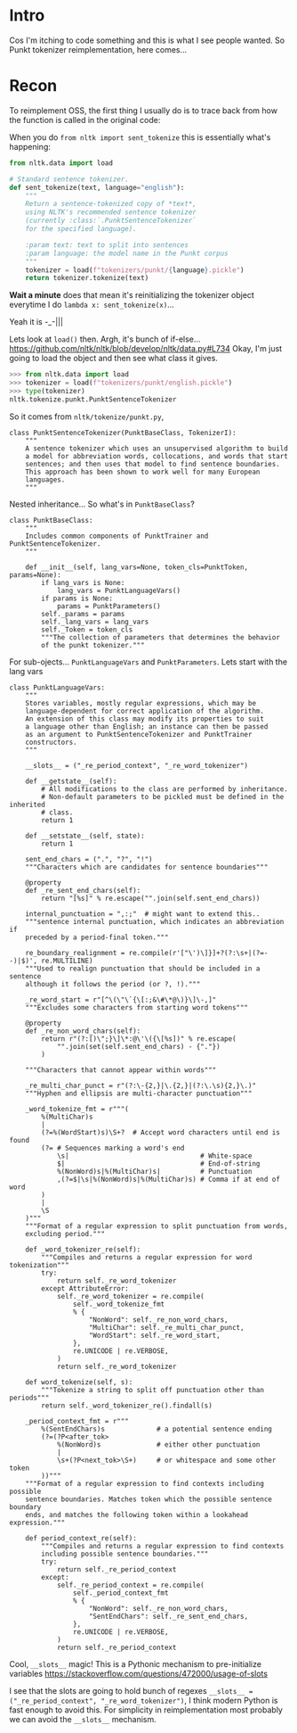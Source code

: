 # Intro

Cos I'm itching to code something and this is what I see people wanted. So Punkt tokenizer reimplementation, here comes...

# Recon

To reimplement OSS, the first thing I usually do is to trace back from how the function is called in the original code:

When you do `from nltk import sent_tokenize` this is essentially what's happening:

```python
from nltk.data import load

# Standard sentence tokenizer.
def sent_tokenize(text, language="english"):
    """
    Return a sentence-tokenized copy of *text*,
    using NLTK's recommended sentence tokenizer
    (currently :class:`.PunktSentenceTokenizer`
    for the specified language).

    :param text: text to split into sentences
    :param language: the model name in the Punkt corpus
    """
    tokenizer = load(f"tokenizers/punkt/{language}.pickle")
    return tokenizer.tokenize(text)
```

**Wait a minute** does that mean it's reinitializing the tokenizer object everytime I do `lambda x: sent_tokenize(x)`... 

Yeah it is -_-|||

Lets look at `load()` then. Argh, it's bunch of if-else... https://github.com/nltk/nltk/blob/develop/nltk/data.py#L734 
Okay, I'm just going to load the object and then see what class it gives. 


```python
>>> from nltk.data import load
>>> tokenizer = load(f"tokenizers/punkt/english.pickle")
>>> type(tokenizer)
nltk.tokenize.punkt.PunktSentenceTokenizer
```

So it comes from `nltk/tokenize/punkt.py`, 

```
class PunktSentenceTokenizer(PunktBaseClass, TokenizerI):
    """
    A sentence tokenizer which uses an unsupervised algorithm to build
    a model for abbreviation words, collocations, and words that start
    sentences; and then uses that model to find sentence boundaries.
    This approach has been shown to work well for many European
    languages.
    """
```

Nested inheritance... So what's in `PunktBaseClass`?

```
class PunktBaseClass:
    """
    Includes common components of PunktTrainer and PunktSentenceTokenizer.
    """

    def __init__(self, lang_vars=None, token_cls=PunktToken, params=None):
        if lang_vars is None:
            lang_vars = PunktLanguageVars()
        if params is None:
            params = PunktParameters()
        self._params = params
        self._lang_vars = lang_vars
        self._Token = token_cls
        """The collection of parameters that determines the behavior
        of the punkt tokenizer."""
```

For sub-ojects... `PunktLanguageVars` and `PunktParameters`. Lets start with the lang vars

```
class PunktLanguageVars:
    """
    Stores variables, mostly regular expressions, which may be
    language-dependent for correct application of the algorithm.
    An extension of this class may modify its properties to suit
    a language other than English; an instance can then be passed
    as an argument to PunktSentenceTokenizer and PunktTrainer
    constructors.
    """

    __slots__ = ("_re_period_context", "_re_word_tokenizer")

    def __getstate__(self):
        # All modifications to the class are performed by inheritance.
        # Non-default parameters to be pickled must be defined in the inherited
        # class.
        return 1

    def __setstate__(self, state):
        return 1

    sent_end_chars = (".", "?", "!")
    """Characters which are candidates for sentence boundaries"""

    @property
    def _re_sent_end_chars(self):
        return "[%s]" % re.escape("".join(self.sent_end_chars))

    internal_punctuation = ",:;"  # might want to extend this..
    """sentence internal punctuation, which indicates an abbreviation if
    preceded by a period-final token."""

    re_boundary_realignment = re.compile(r'["\')\]}]+?(?:\s+|(?=--)|$)', re.MULTILINE)
    """Used to realign punctuation that should be included in a sentence
    although it follows the period (or ?, !)."""

    _re_word_start = r"[^\(\"\`{\[:;&\#\*@\)}\]\-,]"
    """Excludes some characters from starting word tokens"""

    @property
    def _re_non_word_chars(self):
        return r"(?:[)\";}\]\*:@\'\({\[%s])" % re.escape(
            "".join(set(self.sent_end_chars) - {"."})
        )

    """Characters that cannot appear within words"""

    _re_multi_char_punct = r"(?:\-{2,}|\.{2,}|(?:\.\s){2,}\.)"
    """Hyphen and ellipsis are multi-character punctuation"""

    _word_tokenize_fmt = r"""(
        %(MultiChar)s
        |
        (?=%(WordStart)s)\S+?  # Accept word characters until end is found
        (?= # Sequences marking a word's end
            \s|                                 # White-space
            $|                                  # End-of-string
            %(NonWord)s|%(MultiChar)s|          # Punctuation
            ,(?=$|\s|%(NonWord)s|%(MultiChar)s) # Comma if at end of word
        )
        |
        \S
    )"""
    """Format of a regular expression to split punctuation from words,
    excluding period."""

    def _word_tokenizer_re(self):
        """Compiles and returns a regular expression for word tokenization"""
        try:
            return self._re_word_tokenizer
        except AttributeError:
            self._re_word_tokenizer = re.compile(
                self._word_tokenize_fmt
                % {
                    "NonWord": self._re_non_word_chars,
                    "MultiChar": self._re_multi_char_punct,
                    "WordStart": self._re_word_start,
                },
                re.UNICODE | re.VERBOSE,
            )
            return self._re_word_tokenizer

    def word_tokenize(self, s):
        """Tokenize a string to split off punctuation other than periods"""
        return self._word_tokenizer_re().findall(s)

    _period_context_fmt = r"""
        %(SentEndChars)s             # a potential sentence ending
        (?=(?P<after_tok>
            %(NonWord)s              # either other punctuation
            |
            \s+(?P<next_tok>\S+)     # or whitespace and some other token
        ))"""
    """Format of a regular expression to find contexts including possible
    sentence boundaries. Matches token which the possible sentence boundary
    ends, and matches the following token within a lookahead expression."""

    def period_context_re(self):
        """Compiles and returns a regular expression to find contexts
        including possible sentence boundaries."""
        try:
            return self._re_period_context
        except:
            self._re_period_context = re.compile(
                self._period_context_fmt
                % {
                    "NonWord": self._re_non_word_chars,
                    "SentEndChars": self._re_sent_end_chars,
                },
                re.UNICODE | re.VERBOSE,
            )
            return self._re_period_context
```

Cool, `__slots__` magic! This is a Pythonic mechanism to pre-initialize variables https://stackoverflow.com/questions/472000/usage-of-slots 

I see that the slots are going to hold bunch of regexes `__slots__ = ("_re_period_context", "_re_word_tokenizer")`, I think modern Python is fast enough to avoid this. For simplicity in reimplementation most probably we can avoid the `__slots__` mechanism.

